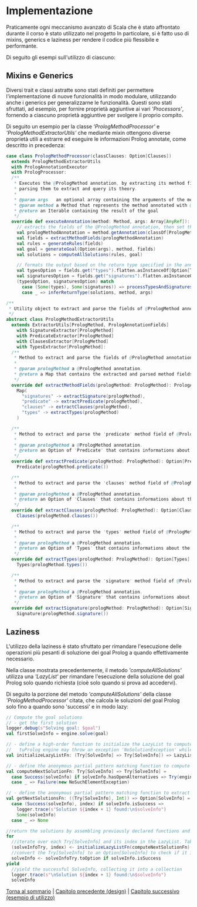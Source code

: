 # Implementazione

Praticamente ogni meccanismo avanzato di Scala che è stato affrontato durante il corso è stato utilizzato nel progetto
In particolare, si è fatto uso di mixins, generics e laziness per rendere il codice più flessibile e performante.

Di seguito gli esempi sull'utilizzo di ciascuno:

## Mixins e Generics

Diversi trait e classi astratte sono stati definiti per permettere l'implementazione di nuove funzionalità in modo
modulare, utilizzando anche i generics per generalizzarne le funzionalità.
Questi sono stati sfruttati, ad esempio, per fornire proprietà aggiuntive ai vari _'Processors'_, fornendo a ciascuno
proprietà aggiuntive per svolgere il proprio compito.

Di seguito un esempio per la classe _'PrologMethodProcessor'_ e _'PrologMethodExtractorUtils'_ che mediante mixin
ottengono diverse proprietà utili a estrarre ed eseguire le informazioni Prolog annotate, come descritto in
precedenza:

```scala 3
case class PrologMethodProcessor(classClauses: Option[Clauses])
  extends PrologMethodExtractorUtils
  with PrologAnnotationExecutor
  with PrologProcessor:
  /**
   * Executes the @PrologMethod annotation, by extracting its method fields and the annotated method's arguments and
   * parsing them to extract and query its theory.
   *
   * @param args   an optional array containing the arguments of the method annotated with @PrologMethod.
   * @param method a Method that represents the method annotated with @PrologMethod.
   * @return an Iterable containing the result of the goal
   */
  override def executeAnnotation(method: Method, args: Array[AnyRef]): Any =
    // extracts the fields of the @PrologMethod annotation, then set the theory and solve the goal using tuProlog
    val prologMethodAnnotation = method.getAnnotation(classOf[PrologMethod])
    val fields = extractMethodFields(prologMethodAnnotation)
    val rules = generateRules(fields)
    val goal = generateGoal(Option(args), method, fields)
    val solutions = computeAllSolutions(rules, goal)

    // formats the output based on the return type specified in the annotation or inferred from the method
    val typesOption = fields.get("types").flatten.asInstanceOf[Option[Types]]
    val signaturesOption = fields.get("signatures").flatten.asInstanceOf[Option[Signature]]
    (typesOption, signaturesOption) match
      case (Some(types), Some(signatures)) => processTypesAndSignatures(solutions, types, signatures)
      case _ => inferReturnType(solutions, method, args)
```

```scala 3
/**
 * Utility object to extract and parse the fields of @PrologMethod annotations.
 */
abstract class PrologMethodExtractorUtils
  extends ExtractorUtils[PrologMethod, PrologAnnotationFields]
    with SignatureExtractor[PrologMethod]
    with PredicateExtractor[PrologMethod]
    with ClausesExtractor[PrologMethod]
    with TypesExtractor[PrologMethod]:
  /**
   * Method to extract and parse the fields of @PrologMethod annotations.
   *
   * @param prologMethod a @PrologMethod annotation.
   * @return a Map that contains the extracted and parsed method fields of the @PrologMethod annotation
   */
  override def extractMethodFields(prologMethod: PrologMethod): PrologAnnotationFields =
    Map(
      "signatures" -> extractSignature(prologMethod),
      "predicate" -> extractPredicate(prologMethod),
      "clauses" -> extractClauses(prologMethod),
      "types" -> extractTypes(prologMethod)
    )

  /**
   * Method to extract and parse the 'predicate' method field of @PrologMethod annotations.
   *
   * @param prologMethod a @PrologMethod annotation.
   * @return an Option of 'Predicate' that contains informations about the predicate method field
   */
  override def extractPredicate(prologMethod: PrologMethod): Option[Predicate] =
    Predicate(prologMethod.predicate())

  /**
   * Method to extract and parse the 'clauses' method field of @PrologMethod annotations.
   *
   * @param prologMethod a @PrologMethod annotation.
   * @return an Option of 'Clauses' that contains informations about the clauses method field
   */
  override def extractClauses(prologMethod: PrologMethod): Option[Clauses] =
    Clauses(prologMethod.clauses())

  /**
   * Method to extract and parse the 'types' method field of @PrologMethod annotations.
   *
   * @param prologMethod a @PrologMethod annotation.
   * @return an Option of 'Types' that contains informations about the types method field
   */
  override def extractTypes(prologMethod: PrologMethod): Option[Types] =
    Types(prologMethod.types())

  /**
   * Method to extract and parse the 'signature' method field of @PrologMethod annotations.
   *
   * @param prologMethod a @PrologMethod annotation.
   * @return an Option of 'Signature' that contains informations about the signature method field
   */
  override def extractSignature(prologMethod: PrologMethod): Option[Signature] =
    Signature(prologMethod.signature())
```

## Laziness

L'utilizzo della laziness è stato sfruttato per rimandare l'esecuzione delle operazioni più pesanti di soluzione dei 
goal Prolog a quando effettivamente necessario.

Nella classe mostrata precedentemente, il metodo _'computeAllSolutions'_ utilizza una _'LazyList'_ per rimandare
l'esecuzione della soluzione del goal Prolog solo quando richiesta (cioè solo quando si prova ad accedervi).

Di seguito la porzione del metodo _'computeAllSolutions'_ della classe _'PrologMethodProcessor'_ citata, che calcola
le soluzioni del goal Prolog solo fino a quando sono 'successi' e in modo lazy:

```scala 3
// Compute the goal solutions
// - get the first solution
logger.debug(s"Solving goal: $goal")
val firstSolveInfo = engine.solve(goal)

// - define a high-order function to initialize the LazyList to compute elements only when needed. Uses 'Try' since
//   tuProlog engine may throw an exception 'NoSolutionException' while evaluating the goal
val initializeLazyListFn: (Try[SolveInfo] => Try[SolveInfo]) => LazyList[Try[SolveInfo]] = LazyList.iterate(Try(firstSolveInfo))

// - define the anonymous partial pattern matching function to compute the next solution
val computeNextSolutionFn: Try[SolveInfo] => Try[SolveInfo] =
  case Success(solveInfo) if solveInfo.hasOpenAlternatives => Try(engine.solveNext())
  case _ => Failure(new NoSuchElementException)

// - define the anonymous partial pattern matching function to extract the solution
val getNextSolutionsFn: ((Try[SolveInfo], Int)) => Option[SolveInfo] =
  case (Success(solveInfo), index) if solveInfo.isSuccess =>
    logger.trace(s"Solution ${index + 1} found:\n$solveInfo")
    Some(solveInfo)
  case _ => None

//return the solutions by assembling previously declared functions and collecting them in a collection
for
  //iterate over each Try[SolveInfo] and its index in the LazyList. Take the results as long as they are successful
  (solveInfoTry, index) <- initializeLazyListFn(computeNextSolutionFn).takeWhile(_.isSuccess).zipWithIndex
  //convert the Try[SolveInfo] to an Option[SolveInfo] to check if it is a success and yield the SolveInfo
  solveInfo <- solveInfoTry.toOption if solveInfo.isSuccess
yield
  //yield the successful SolveInfo, collecting it into a collection
  logger.trace(s"\nSolution ${index + 1} found:\n$solveInfo")
  solveInfo
```

[Torna al sommario](../index.md) |
[Capitolo precedente (design)](../4-design/index.md) |
[Capitolo successivo (esempio di utilizzo)](../6-example/index.md)